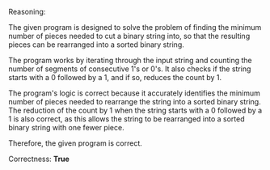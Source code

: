Reasoning:

The given program is designed to solve the problem of finding the minimum number of pieces needed to cut a binary string into, so that the resulting pieces can be rearranged into a sorted binary string.

The program works by iterating through the input string and counting the number of segments of consecutive 1's or 0's. It also checks if the string starts with a 0 followed by a 1, and if so, reduces the count by 1.

The program's logic is correct because it accurately identifies the minimum number of pieces needed to rearrange the string into a sorted binary string. The reduction of the count by 1 when the string starts with a 0 followed by a 1 is also correct, as this allows the string to be rearranged into a sorted binary string with one fewer piece.

Therefore, the given program is correct.

Correctness: **True**